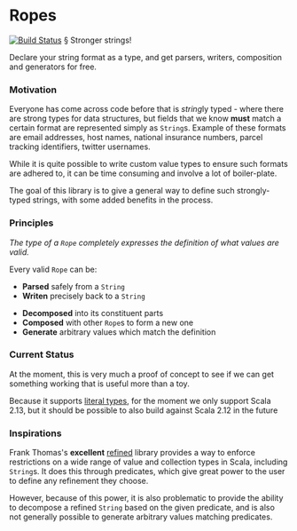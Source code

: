 Ropes
=====
[![Build Status](https://travis-ci.com/howyp/ropes.svg?branch=master)](https://travis-ci.com/howyp/ropes)
§
Stronger strings!

Declare your string format as a type, and get parsers, writers,
composition and generators for free.

### Motivation

Everyone has come across code before that is *string*ly typed - where there
are strong types for data structures, but fields that we know **must**
match a certain format are represented simply as `String`s. Example of
these formats are email addresses, host names, national insurance
numbers, parcel tracking identifiers, twitter usernames.

While it is quite possible to write custom value types to ensure such
formats are adhered to, it can be time consuming and involve a lot of
boiler-plate.

The goal of this library is to give a general way to define such
strongly-typed strings, with some added benefits in the process.

### Principles

_The type of a `Rope` completely expresses the definition of what values
are valid._

Every valid `Rope` can be:
* **Parsed** safely from a `String`
* **Writen** precisely back to a `String`
- **Decomposed** into its constituent parts
- **Composed** with other `Rope`s to form a new one
- **Generate** arbitrary values which match the definition

### Current Status

At the moment, this is very much a proof of concept to see if we can
get something working that is useful more than a toy.

Because it supports
[literal types](https://docs.scala-lang.org/sips/42.type.html), for the
 moment we only support Scala 2.13, but it should be possible to also
 build against Scala 2.12 in the future

### Inspirations

Frank Thomas's **excellent**
[refined](https://github.com/fthomas/refined) library provides a way to enforce
restrictions on a wide range of value and collection types in Scala,
including `String`s. It does this through predicates, which give
great power to the user to define any refinement they choose.

However, because of this power, it is also problematic to provide
the ability to decompose a refined `String` based on the given
predicate, and is also not generally possible to generate arbitrary
values matching predicates.